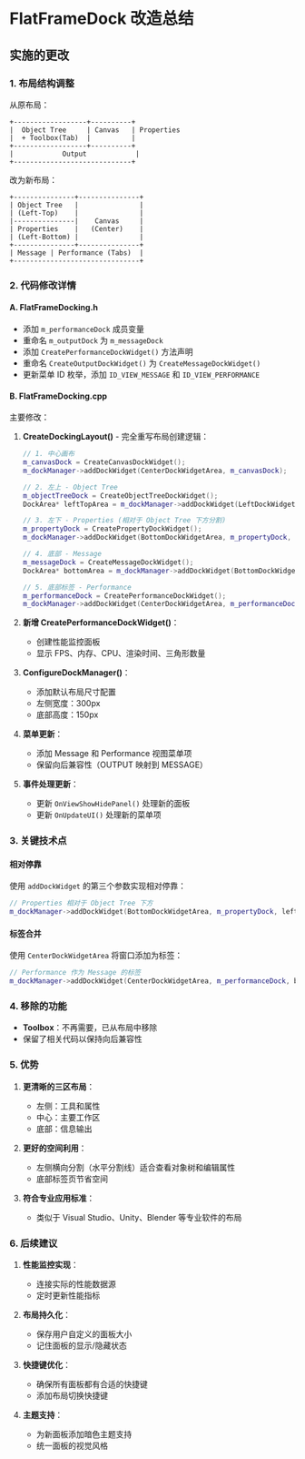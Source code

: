 # FlatFrameDock 改造总结

## 实施的更改

### 1. 布局结构调整

从原布局：
```
+------------------+----------+
|  Object Tree     | Canvas   | Properties
|  + Toolbox(Tab)  |          |
+------------------+----------+
|            Output            |
+-----------------------------+
```

改为新布局：
```
+---------------+---------------+
| Object Tree   |               |
| (Left-Top)    |               |
|---------------|    Canvas     |
| Properties    |   (Center)    |
| (Left-Bottom) |               |
+---------------+---------------+
| Message | Performance (Tabs)  |
+-------------------------------+
```

### 2. 代码修改详情

#### A. FlatFrameDocking.h
- 添加 `m_performanceDock` 成员变量
- 重命名 `m_outputDock` 为 `m_messageDock`
- 添加 `CreatePerformanceDockWidget()` 方法声明
- 重命名 `CreateOutputDockWidget()` 为 `CreateMessageDockWidget()`
- 更新菜单 ID 枚举，添加 `ID_VIEW_MESSAGE` 和 `ID_VIEW_PERFORMANCE`

#### B. FlatFrameDocking.cpp
主要修改：

1. **CreateDockingLayout()** - 完全重写布局创建逻辑：
   ```cpp
   // 1. 中心画布
   m_canvasDock = CreateCanvasDockWidget();
   m_dockManager->addDockWidget(CenterDockWidgetArea, m_canvasDock);
   
   // 2. 左上 - Object Tree
   m_objectTreeDock = CreateObjectTreeDockWidget();
   DockArea* leftTopArea = m_dockManager->addDockWidget(LeftDockWidgetArea, m_objectTreeDock);
   
   // 3. 左下 - Properties (相对于 Object Tree 下方分割)
   m_propertyDock = CreatePropertyDockWidget();
   m_dockManager->addDockWidget(BottomDockWidgetArea, m_propertyDock, leftTopArea);
   
   // 4. 底部 - Message
   m_messageDock = CreateMessageDockWidget();
   DockArea* bottomArea = m_dockManager->addDockWidget(BottomDockWidgetArea, m_messageDock);
   
   // 5. 底部标签 - Performance
   m_performanceDock = CreatePerformanceDockWidget();
   m_dockManager->addDockWidget(CenterDockWidgetArea, m_performanceDock, bottomArea);
   ```

2. **新增 CreatePerformanceDockWidget()**：
   - 创建性能监控面板
   - 显示 FPS、内存、CPU、渲染时间、三角形数量

3. **ConfigureDockManager()**：
   - 添加默认布局尺寸配置
   - 左侧宽度：300px
   - 底部高度：150px

4. **菜单更新**：
   - 添加 Message 和 Performance 视图菜单项
   - 保留向后兼容性（OUTPUT 映射到 MESSAGE）

5. **事件处理更新**：
   - 更新 `OnViewShowHidePanel()` 处理新的面板
   - 更新 `OnUpdateUI()` 处理新的菜单项

### 3. 关键技术点

#### 相对停靠
使用 `addDockWidget` 的第三个参数实现相对停靠：
```cpp
// Properties 相对于 Object Tree 下方
m_dockManager->addDockWidget(BottomDockWidgetArea, m_propertyDock, leftTopArea);
```

#### 标签合并
使用 `CenterDockWidgetArea` 将窗口添加为标签：
```cpp
// Performance 作为 Message 的标签
m_dockManager->addDockWidget(CenterDockWidgetArea, m_performanceDock, bottomArea);
```

### 4. 移除的功能

- **Toolbox**：不再需要，已从布局中移除
- 保留了相关代码以保持向后兼容性

### 5. 优势

1. **更清晰的三区布局**：
   - 左侧：工具和属性
   - 中心：主要工作区
   - 底部：信息输出

2. **更好的空间利用**：
   - 左侧横向分割（水平分割线）适合查看对象树和编辑属性
   - 底部标签页节省空间

3. **符合专业应用标准**：
   - 类似于 Visual Studio、Unity、Blender 等专业软件的布局

### 6. 后续建议

1. **性能监控实现**：
   - 连接实际的性能数据源
   - 定时更新性能指标

2. **布局持久化**：
   - 保存用户自定义的面板大小
   - 记住面板的显示/隐藏状态

3. **快捷键优化**：
   - 确保所有面板都有合适的快捷键
   - 添加布局切换快捷键

4. **主题支持**：
   - 为新面板添加暗色主题支持
   - 统一面板的视觉风格
